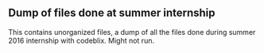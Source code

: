 ## Dump of files done at summer internship

This contains unorganized files, a dump of all the files done during summer 2016 internship with codeblix. Might not run.
